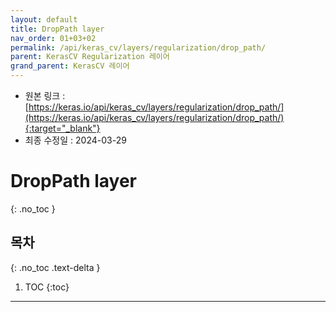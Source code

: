 ```yaml
---
layout: default
title: DropPath layer
nav_order: 01+03+02
permalink: /api/keras_cv/layers/regularization/drop_path/
parent: KerasCV Regularization 레이어
grand_parent: KerasCV 레이어
---
```


* 원본 링크 : [https://keras.io/api/keras_cv/layers/regularization/drop_path/](https://keras.io/api/keras_cv/layers/regularization/drop_path/){:target="_blank"}
* 최종 수정일 : 2024-03-29

# DropPath layer
{: .no_toc }

## 목차
{: .no_toc .text-delta }

1. TOC
{:toc}

---
